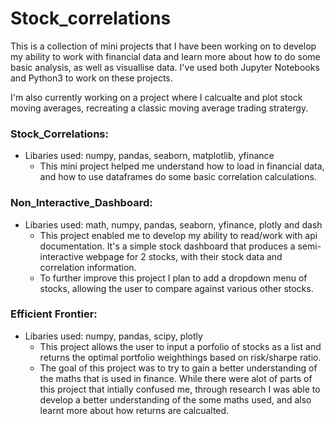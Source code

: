 # Stock_correlations

This is a collection of mini projects that I have been working on to develop my ability to work with financial data and learn more about how to do some basic analysis, as well as visuallise data. I've used both Jupyter Notebooks and Python3 to work on these projects.

I'm also currently working on a project where I calcualte and plot stock moving averages, recreating a classic moving average trading stratergy.

### Stock_Correlations:
- Libaries used: numpy, pandas, seaborn, matplotlib, yfinance
  - This mini project helped me understand how to load in financial data, and how to use dataframes do some basic correlation calculations.

### Non_Interactive_Dashboard:
- Libaries used: math, numpy, pandas, seaborn, yfinance, plotly and dash
  -  This project enabled me to develop my ability to read/work with api documentation. It's a simple stock dashboard that produces a semi-interactive webpage for 2 stocks, with their stock data and correlation information.
  -   To further improve this project I plan to add a dropdown menu of stocks, allowing the user to compare against various other stocks.

### Efficient Frontier:
- Libaries used: numpy, pandas, scipy, plotly
  -  This project allows the user to input a porfolio of stocks as a list and returns the optimal portfolio weighthings based on risk/sharpe ratio.
  -  The goal of this project was to try to gain a better understanding of the maths that is used in finance. While there were alot of parts of this project that intially confused me, through research I was able to develop a better understanding of the some maths used, and also learnt more about how returns are calcualted.

